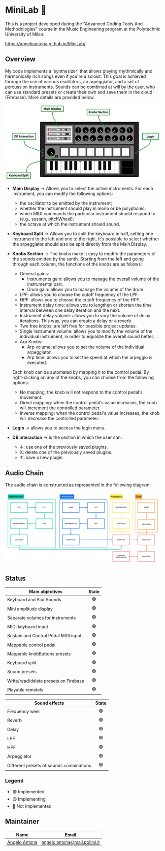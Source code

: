 # MiniLab 🎹

This is a project developed during the "Advanced Coding Tools And Methodologies" course in the Music Engineering program at the Polytechnic University of Milan. 

https://angeloantona.github.io/MiniLab/

## Overview

My code implements a 'synthesizer' that allows playing rhythmically and harmonically rich songs even if you're a soloist. This goal is achieved through the use of various oscillators, an arpeggiator, and a set of percussion instruments. Sounds can be combined at will by the user, who can use standard presets or create their own and save them in the cloud (Firebase). More details are provided below.

![Legend](https://github.com/AngeloAntona/MiniLab/blob/master/ReadmeResources/Legend.png)

* **Main Display** &rarr; Allows you to select the active instruments. For each instrument, you can modify the following options:
    - the oscillator to be emitted by the instrument;
    - whether the instrument should play in mono or be polyphonic;
    - which MIDI commands the particular instrument should respond to (e.g., sustain, pitchWheel);
    - the octave at which the instrument should sound.
* **Keyboard Split** &rarr; Allows you to split the keyboard in half, setting one instrument to the left and one to the right. It's possible to select whether the arpeggiator should also be split directly from the Main Display.

* **Knobs Section** &rarr; The knobs make it easy to modify the parameters of the sounds emitted by the synth. Starting from the left and going through each column, the functions of the knobs are as follows:
    * General gains:
        - Instruments gain: allows you to manage the overall volume of the instrumental part.
        - Drum gain: allows you to manage the volume of the drum.
    * LPF: allows you to choose the cutoff frequency of the LPF.
    * HPF: allows you to choose the cutoff frequency of the HPF.
    * Instrument delay time: allows you to lengthen or shorten the time interval between one delay iteration and the next.
    * Instrument delay volume: allows you to vary the volume of delay iterations. This way, you can create a delay or a reverb.
    * Two free knobs: are left free for possible project updates.
    * Single instrument volume: allows you to modify the volume of the individual instrument, in order to equalize the overall sound better.
    * Arp Knobs:
        - Arp volume: allows you to set the volume of the individual arpeggiator.
        - Arp time: allows you to set the speed at which the arpeggio is executed.

    Each knob can be automated by mapping it to the control pedal. By right-clicking on any of the knobs, you can choose from the following options:
    - No mapping: the knob will not respond to the control pedal's movement.
    - Direct mapping: when the control pedal's value increases, the knob will increment the controlled parameter.
    - Inverse mapping: when the control pedal's value increases, the knob will decrease the controlled parameter.
* **Login** &rarr; allows you to access the login menu.

* **DB interaction** &rarr; is the section in which the user can:
    - ↓: use one of the previously saved plugins.
    - X: delete one of the previously saved plugins.
    - ↑: save a new plugin.

## Audio Chain

The audio chain is constructed as represented in the following diagram:

![AudioChain](https://github.com/AngeloAntona/MiniLab/blob/master/ReadmeResources/AudioChain_(AudioModel).png)

## Status
| Main objectives                           | State           |
| ----------------------------------------- |:---------------:|
| Keyboard and Pad Sounds                   | :green_circle:  |
| Mini amplitude display                    | :green_circle:  |
| Separate volumes for instruments          | :green_circle:  |
| MIDI keyboard input                       | :green_circle:  |
| Sustain and Control Pedal MIDI input      | :green_circle:  |
| Mappable control pedal                    | :green_circle:  |
| Mappable knobButtons presets              | :green_circle:  |
| Keyboard split                            | :green_circle:  |
| Sound presets                             | :green_circle:  |
| Write/read/delete presets on Firebase     | :green_circle:  |
| Playable remotely                         | :green_circle:  |

| Sound effects                             | State           |
| ----------------------------------------- |:---------------:|
| Frequency weel                            | :green_circle:  |
| Reverb                                    | :green_circle:  |
| Delay                                     | :green_circle:  |
| LPF                                       | :green_circle:  |
| HPF                                       | :green_circle:  |
| Arpeggiator                               | :green_circle:  |
| Different presets of sounds combinations  | :green_circle:  |

### Legend
- :green_circle: Implemented
- :yellow_circle: Implementing
- :red_circle: Not Implemented


## Maintainer
| Name                                                  | Email                         |
| ----------------------------------------------------- |:-----------------------------:|
| [Angelo Antona](https://github.com/AngeloAntona)      | angelo.antona@mail.polimi.it  | 
